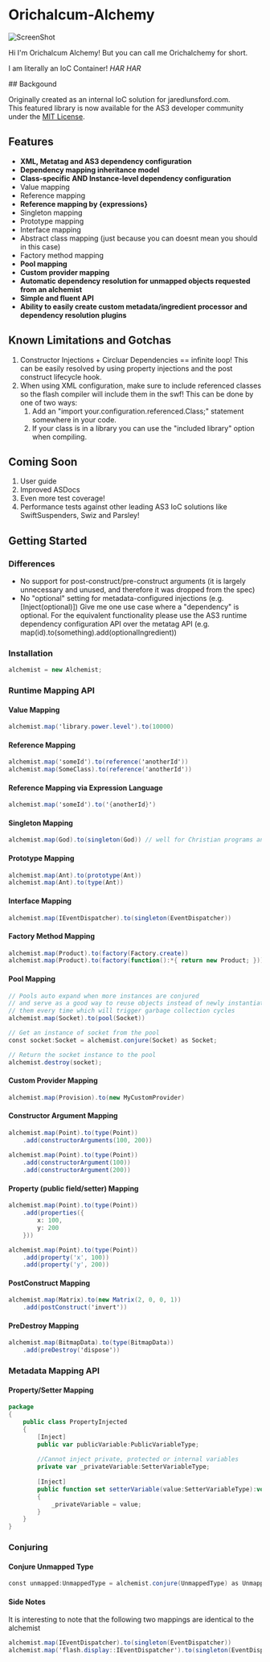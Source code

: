Orichalcum-Alchemy
==================

![ScreenShot](https://raw.github.com/LandonLunsford/Orichalcum-Alchemy/master/images/orichalchemy-pot.png)

<p>
Hi I'm Orichalcum Alchemy!
But you can call me Orichalchemy for short.
</p>
<p>
I am literally an IoC Container!
<i>HAR HAR</i>
</p>
## Backgound

Originally created as an internal IoC solution for jaredlunsford.com.
<br>
This featured library is now available for the AS3 developer community under the [MIT License](https://github.com/LandonLunsford/Orichalcum-Alchemy/blob/master/license).
<br>

## Features
- <b>XML, Metatag and AS3 dependency configuration</b>
- <b>Dependency mapping inheritance model</b>
- <b>Class-specific AND Instance-level dependency configuration</b>
- Value mapping
- Reference mapping
- <b>Reference mapping by {expressions}</b>
- Singleton mapping
- Prototype mapping
- Interface mapping
- Abstract class mapping (just because you can doesnt mean you should in this case)
- Factory method mapping
- <b>Pool mapping</b>
- <b>Custom provider mapping</b>
- <b>Automatic dependency resolution for unmapped objects requested from an alchemist</b>
- <b>Simple and fluent API</b>
- <b>Ability to easily create custom metadata/ingredient processor and dependency resolution plugins</b>

## Known Limitations and Gotchas

1. Constructor Injections + Circluar Dependencies == infinite loop! This can be easily resolved by using property injections and the post construct lifecycle hook.
2. When using XML configuration, make sure to include referenced classes so the flash compiler will include them in the swf! This can be done by one of two ways:
	1. Add an "import your.configuration.referenced.Class;" statement somewhere in your code.
	2. If your class is in a library you can use the "included library" option when compiling.

## Coming Soon
1. User guide
2. Improved ASDocs
3. Even more test coverage!
4. Performance tests against other leading AS3 IoC solutions like SwiftSuspenders, Swiz and Parsley!

## Getting Started

### Differences
- No support for post-construct/pre-construct arguments (it is largely unnecessary and unused, and therefore it was dropped from the spec)
- No "optional" setting for metadata-configured injections (e.g. [Inject(optional)])
Give me one use case where a "dependency" is optional.
For the equivalent functionality please use the AS3 runtime dependency configuration API over the metatag API (e.g. map(id).to(something).add(optionalIngredient))

### Installation
```actionscript
alchemist = new Alchemist;
```
### Runtime Mapping API

#### Value Mapping
```actionscript
alchemist.map('library.power.level').to(10000)
```
#### Reference Mapping
```actionscript
alchemist.map('someId').to(reference('anotherId'))
alchemist.map(SomeClass).to(reference('anotherId'))
```
#### Reference Mapping via Expression Language
```actionscript
alchemist.map('someId').to('{anotherId}')
```
#### Singleton Mapping
```actionscript
alchemist.map(God).to(singleton(God)) // well for Christian programs anyway
```
#### Prototype Mapping
```actionscript
alchemist.map(Ant).to(prototype(Ant))
alchemist.map(Ant).to(type(Ant))
```
#### Interface Mapping
```actionscript
alchemist.map(IEventDispatcher).to(singleton(EventDispatcher))
```	
#### Factory Method Mapping
```actionscript
alchemist.map(Product).to(factory(Factory.create))
alchemist.map(Product).to(factory(function():*{ return new Product; }))
```	
#### Pool Mapping
```actionscript
// Pools auto expand when more instances are conjured
// and serve as a good way to reuse objects instead of newly instantiating
// them every time which will trigger garbage collection cycles
alchemist.map(Socket).to(pool(Socket))

// Get an instance of socket from the pool
const socket:Socket = alchemist.conjure(Socket) as Socket;

// Return the socket instance to the pool
alchemist.destroy(socket);
```
#### Custom Provider Mapping
```actionscript
alchemist.map(Provision).to(new MyCustomProvider)
```
#### Constructor Argument Mapping
```actionscript
alchemist.map(Point).to(type(Point))
	.add(constructorArguments(100, 200))
	
alchemist.map(Point).to(type(Point))
	.add(constructorArgument(100))
	.add(constructorArgument(200))
```		
#### Property (public field/setter) Mapping
```actionscript
alchemist.map(Point).to(type(Point))
	.add(properties({
		x: 100,
		y: 200
	}))

alchemist.map(Point).to(type(Point))
	.add(property('x', 100))
	.add(property('y', 200))
```	
#### PostConstruct Mapping
```actionscript
alchemist.map(Matrix).to(new Matrix(2, 0, 0, 1))
	.add(postConstruct('invert'))
```		
#### PreDestroy Mapping
```actionscript
alchemist.map(BitmapData).to(type(BitmapData))
	.add(preDestroy('dispose'))
```		
### Metadata Mapping API
#### Property/Setter Mapping
```actionscript
package
{
	public class PropertyInjected
	{
		[Inject]
		public var publicVariable:PublicVariableType;
		
		//Cannot inject private, protected or internal variables
		private var _privateVariable:SetterVariableType;
		
		[Inject]
		public function set setterVariable(value:SetterVariableType):void
		{
			_privateVariable = value;
		}
	}
}
```
### Conjuring

#### Conjure Unmapped Type
```actionscript
const unmapped:UnmappedType = alchemist.conjure(UnmappedType) as UnmappedType;
```
#### Side Notes
It is interesting to note that the following two mappings are identical to the alchemist
```actionscript
alchemist.map(IEventDispatcher).to(singleton(EventDispatcher))
alchemist.map('flash.display::IEventDispatcher').to(singleton(EventDispatcher))
```
